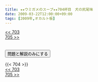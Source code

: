 ```yaml
---
title: ★★ウミガメのスープ★★704杯目　犬の尻尾味
date: 2009-03-22T12:00:00+09:00
tags: [2009年,オカルト板]
---
```

<div class="th_left"><a href="../703"><< 703</a></div>
<div class="th_right"><a href="../705">705 >></a></div>
<br><br>
<script src="../../js/cupsoup.js"></script>
<form>
<input type="button" value="問題と解説のみにする" onClick="toggleCupsoup()">
</form>
{{< 704 >}}
<div class="th_left"><a href="../703"><< 703</a></div>
<div class="th_right"><a href="../705">705 >></a></div>